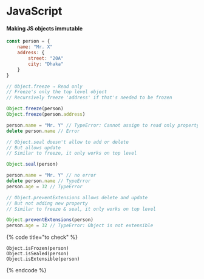 # JavaScript

#### Making JS objects immutable

```javascript
const person = {
    name: "Mr. X"
    address: {
        street: "20A"
        city: "Dhaka"
    }
}

```

```javascript
// Object.freeze ⇒ Read only
// Freeze's only the top level object
// Recursively freeze 'address' if that's needed to be frozen

Object.freeze(person)
Object.freeze(person.address)

person.name = "Mr. Y" // TypeError: Cannot assign to read only property
delete person.name // Error
```

```javascript
// Object.seal doesn't allow to add or delete
// But allows update
// Similar to freeze, it only works on top level

Object.seal(person)

person.name = "Mr. Y" // no error
delete person.name // TypeError
person.age = 32 // TypeError

```

```javascript
// Object.preventExtensions allows delete and update
// But not adding new property
// Similar to freeze & seal, it only works on top level

Object.preventExtensions(person)
person.age = 32 // TypeError: Object is not extensible
```

{% code title="to check" %}
```text
Object.isFrozen(person)
Object.isSealed(person)
Object.isExtensible(person)
```
{% endcode %}



